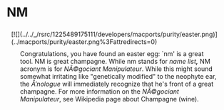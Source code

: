 NM
==

<div style="display:inline;float:right;margin-top:5px;margin-right:10px;margin-bottom:5px;margin-left:10px">
[![](../../_/rsrc/1225489175111/developers/macports/purity/easter.png)](../macports/purity/easter.png%3Fattredirects=0)


<div style="display:inline;float:right;margin-top:5px;margin-right:10px;margin-bottom:5px;margin-left:10px">
<span style="color:rgb(85,26,139);text-decoration:underline">
</span>

<div style="display:inline;float:right;margin-top:5px;margin-right:10px;margin-bottom:5px;margin-left:10px">
<span style="color:rgb(0,102,204);text-decoration:underline">
</span>
Congratulations, you have found an easter egg: `nm' is a great tool. NM is great champagne. While nm stands for <span style="font-style:italic">name list<span style="font-weight:bold">,</span><span style="font-style:normal"> NM acronym is for </span>NÃ©gociant Manipulateur</span>. While this might sound somewhat irritating like "genetically modified" to the neophyte ear, the <span style="font-style:italic">Å’nologue </span>will immediately recognize that he's front of a great champagne.
For more information on the <span style="font-style:italic">N</span><span style="font-style:italic"><span>Ã©gociant Manipulateur</span><span style="font-style:normal">, see Wikipedia page about Champagne (wine)<span style="color:rgb(0,0,0)">.</span></span></span>



